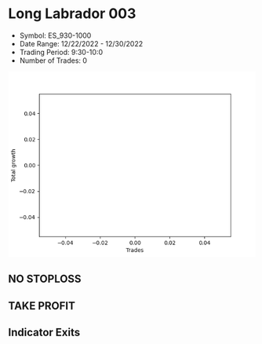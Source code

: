 # Long Labrador 003 
- Symbol: ES_930-1000
- Date Range: 12/22/2022 - 12/30/2022
- Trading Period: 9:30-10:0
- Number of Trades: 0

![Plot](LongLabrador003ES_930-1000.png)
## NO STOPLOSS














## TAKE PROFIT











## Indicator Exits

